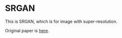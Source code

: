 # SRGAN

This is SRGAN, which is for image with super-resolution.

Original paper is [here](https://arxiv.org/abs/1609.04802).
